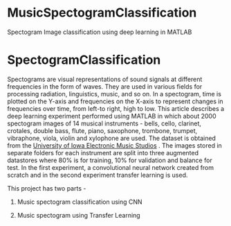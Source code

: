 # MusicSpectogramClassification
Spectogram Image classification using deep learning in MATLAB

# SpectogramClassification

Spectograms are visual representations of sound signals at different frequencies in the form of waves. They are used in various fields for processing radiation, linguistics, music, and so on. In a spectogram, time is plotted on the Y-axis and frequencies on the X-axis to represent changes in frequencies over time, from left-to right, high to low. This article describes a deep learning experiment performed using MATLAB in which about 2000 spectogram images of 14 musical instruments - bells, cello, clarinet, crotales, double bass, flute, piano, saxophone, trombone, trumpet, vibraphone, viola, violin and xylophone are used. The dataset is obtained from the [University of Iowa Electronic Music Studios](https://theremin.music.uiowa.edu/index.html) . The images stored in separate folders for each instrument are split into three augmented datastores where 80% is for training, 10% for validation and balance for test. In the first experiment, a convolutional neural network created from scratch and in the second experiment transfer learning is used.

This project has two parts -

1. Music spectogram classification using CNN 
 
2. Music spectogram using Transfer Learning
